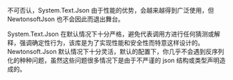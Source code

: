 不可否认，System.Text.Json 由于性能的优势，会越来越得到广泛使用，但 NewtonsoftJson 也不会因此而退出舞台。

System.Text.Json 在默认情况下十分严格，避免代表调用方进行任何猜测或解释，强调确定性行为，该库是为了实现性能和安全性而特意这样设计的。Newtonsoft.Json 默认情况下十分灵活，默认的配置下，你几乎不会遇到反序列化的种种问题，虽然这些问题很多情况下是由于不严谨的 json 结构或类型声明造成的。